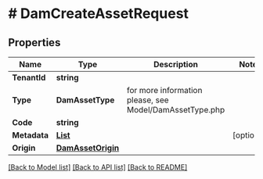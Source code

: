 # # DamCreateAssetRequest


## Properties 


Name | Type | Description | Notes
------------ | ------------- | ------------- | -------------
**TenantId**| **string** |   |
**Type**| **DamAssetType** |  for more information please, see Model/DamAssetType.php  |
**Code**| **string** |   |
**Metadata**| [**List<AssetMetadata>**](AssetMetadata.md) |   | [optional]
**Origin**| [**DamAssetOrigin**](DamAssetOrigin.md) |   |


[[Back to Model list]](../../README.md#models) [[Back to API list]](../../README.md#endpoints) [[Back to README]](../../README.md)

